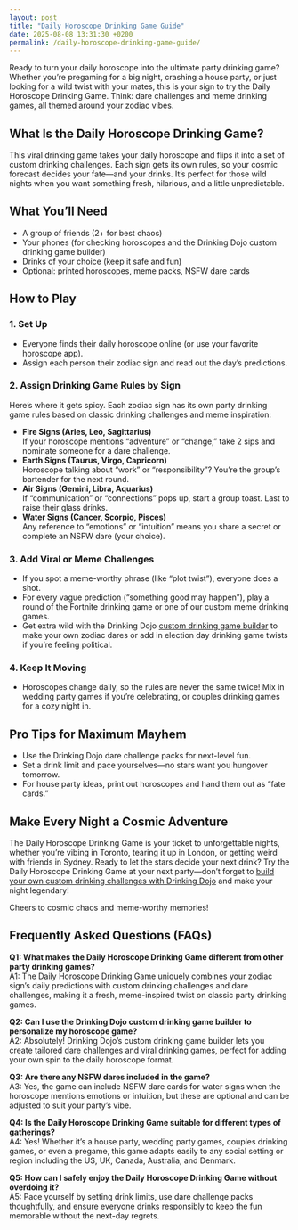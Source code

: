 ```yaml
---
layout: post
title: "Daily Horoscope Drinking Game Guide"
date: 2025-08-08 13:31:30 +0200
permalink: /daily-horoscope-drinking-game-guide/
---
```

Ready to turn your daily horoscope into the ultimate party drinking game? Whether you’re pregaming for a big night, crashing a house party, or just looking for a wild twist with your mates, this is your sign to try the Daily Horoscope Drinking Game. Think: dare challenges and meme drinking games, all themed around your zodiac vibes.

## What Is the Daily Horoscope Drinking Game?

This viral drinking game takes your daily horoscope and flips it into a set of custom drinking challenges. Each sign gets its own rules, so your cosmic forecast decides your fate—and your drinks. It’s perfect for those wild nights when you want something fresh, hilarious, and a little unpredictable.

## What You’ll Need

- A group of friends (2+ for best chaos)
- Your phones (for checking horoscopes and the Drinking Dojo custom drinking game builder)
- Drinks of your choice (keep it safe and fun)
- Optional: printed horoscopes, meme packs, NSFW dare cards

## How to Play

### 1. Set Up

- Everyone finds their daily horoscope online (or use your favorite horoscope app).
- Assign each person their zodiac sign and read out the day’s predictions.

### 2. Assign Drinking Game Rules by Sign

Here’s where it gets spicy. Each zodiac sign has its own party drinking game rules based on classic drinking challenges and meme inspiration:

- **Fire Signs (Aries, Leo, Sagittarius)**  
  If your horoscope mentions “adventure” or “change,” take 2 sips and nominate someone for a dare challenge.
- **Earth Signs (Taurus, Virgo, Capricorn)**  
  Horoscope talking about “work” or “responsibility”? You’re the group’s bartender for the next round.
- **Air Signs (Gemini, Libra, Aquarius)**  
  If “communication” or “connections” pops up, start a group toast. Last to raise their glass drinks.
- **Water Signs (Cancer, Scorpio, Pisces)**  
  Any reference to “emotions” or “intuition” means you share a secret or complete an NSFW dare (your choice).

### 3. Add Viral or Meme Challenges

- If you spot a meme-worthy phrase (like “plot twist”), everyone does a shot.
- For every vague prediction (“something good may happen”), play a round of the Fortnite drinking game or one of our custom meme drinking games.
- Get extra wild with the Drinking Dojo [custom drinking game builder](https://drinkingdojo.com) to make your own zodiac dares or add in election day drinking game twists if you’re feeling political.

### 4. Keep It Moving

- Horoscopes change daily, so the rules are never the same twice! Mix in wedding party games if you’re celebrating, or couples drinking games for a cozy night in.

## Pro Tips for Maximum Mayhem

- Use the Drinking Dojo dare challenge packs for next-level fun.
- Set a drink limit and pace yourselves—no stars want you hungover tomorrow.
- For house party ideas, print out horoscopes and hand them out as “fate cards.”

## Make Every Night a Cosmic Adventure

The Daily Horoscope Drinking Game is your ticket to unforgettable nights, whether you’re vibing in Toronto, tearing it up in London, or getting weird with friends in Sydney. Ready to let the stars decide your next drink? Try the Daily Horoscope Drinking Game at your next party—don’t forget to [build your own custom drinking challenges with Drinking Dojo](https://drinkingdojo.com) and make your night legendary!

Cheers to cosmic chaos and meme-worthy memories!

## Frequently Asked Questions (FAQs)

**Q1: What makes the Daily Horoscope Drinking Game different from other party drinking games?**  
A1: The Daily Horoscope Drinking Game uniquely combines your zodiac sign’s daily predictions with custom drinking challenges and dare challenges, making it a fresh, meme-inspired twist on classic party drinking games.

**Q2: Can I use the Drinking Dojo custom drinking game builder to personalize my horoscope game?**  
A2: Absolutely! Drinking Dojo’s custom drinking game builder lets you create tailored dare challenges and viral drinking games, perfect for adding your own spin to the daily horoscope format.

**Q3: Are there any NSFW dares included in the game?**  
A3: Yes, the game can include NSFW dare cards for water signs when the horoscope mentions emotions or intuition, but these are optional and can be adjusted to suit your party’s vibe.

**Q4: Is the Daily Horoscope Drinking Game suitable for different types of gatherings?**  
A4: Yes! Whether it’s a house party, wedding party games, couples drinking games, or even a pregame, this game adapts easily to any social setting or region including the US, UK, Canada, Australia, and Denmark.

**Q5: How can I safely enjoy the Daily Horoscope Drinking Game without overdoing it?**  
A5: Pace yourself by setting drink limits, use dare challenge packs thoughtfully, and ensure everyone drinks responsibly to keep the fun memorable without the next-day regrets.

<script type="application/ld+json">
{
  "@context": "https://schema.org",
  "@type": "BlogPosting",
  "headline": "Daily Horoscope Drinking Game Guide",
  "description": "Turn your daily horoscope into the ultimate party drinking game with custom dare challenges, viral meme drinking games, and zodiac-inspired fun. Perfect for house parties, wedding party games, and more.",
  "author": {
    "@type": "Person",
    "name": "Drinking Dojo"
  },
  "publisher": {
    "@type": "Person",
    "name": "Drinking Dojo"
  },
  "mainEntityOfPage": {
    "@type": "WebPage",
    "@id": "https://drinkingdojo.com/blog/daily-horoscope-drinking-game-guide"
  },
  "datePublished": "2024-06-01",
  "dateModified": "2024-06-01",
  "keywords": "drinking games, party drinking games, custom drinking game builder, dare challenges, viral drinking games, meme drinking games, fortnite drinking game, NSFW dares, wedding party games, couples drinking games, house party ideas, drinking challenges",
  "inLanguage": "en-US"
}
</script>

<script type="application/ld+json">
{
  "@context": "https://schema.org",
  "@type": "FAQPage",
  "mainEntity": [
    {
      "@type": "Question",
      "name": "What makes the Daily Horoscope Drinking Game different from other party drinking games?",
      "acceptedAnswer": {
        "@type": "Answer",
        "text": "The Daily Horoscope Drinking Game uniquely combines your zodiac sign’s daily predictions with custom drinking challenges and dare challenges, making it a fresh, meme-inspired twist on classic party drinking games."
      }
    },
    {
      "@type": "Question",
      "name": "Can I use the Drinking Dojo custom drinking game builder to personalize my horoscope game?",
      "acceptedAnswer": {
        "@type": "Answer",
        "text": "Absolutely! Drinking Dojo’s custom drinking game builder lets you create tailored dare challenges and viral drinking games, perfect for adding your own spin to the daily horoscope format."
      }
    },
    {
      "@type": "Question",
      "name": "Are there any NSFW dares included in the game?",
      "acceptedAnswer": {
        "@type": "Answer",
        "text": "Yes, the game can include NSFW dare cards for water signs when the horoscope mentions emotions or intuition, but these are optional and can be adjusted to suit your party’s vibe."
      }
    },
    {
      "@type": "Question",
      "name": "Is the Daily Horoscope Drinking Game suitable for different types of gatherings?",
      "acceptedAnswer": {
        "@type": "Answer",
        "text": "Yes! Whether it’s a house party, wedding party games, couples drinking games, or even a pregame, this game adapts easily to any social setting or region including the US, UK, Canada, Australia, and Denmark."
      }
    },
    {
      "@type": "Question",
      "name": "How can I safely enjoy the Daily Horoscope Drinking Game without overdoing it?",
      "acceptedAnswer": {
        "@type": "Answer",
        "text": "Pace yourself by setting drink limits, use dare challenge packs thoughtfully, and ensure everyone drinks responsibly to keep the fun memorable without the next-day regrets."
      }
    }
  ]
}
</script>